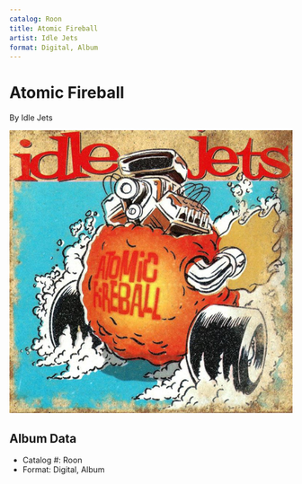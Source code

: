 ```yaml
---
catalog: Roon
title: Atomic Fireball
artist: Idle Jets
format: Digital, Album
---
```


# Atomic Fireball

By Idle Jets

![](../../assets/albumcovers/Idle_Jets-Atomic_Fireball.png)

## Album Data

- Catalog #: Roon
- Format: Digital, Album

